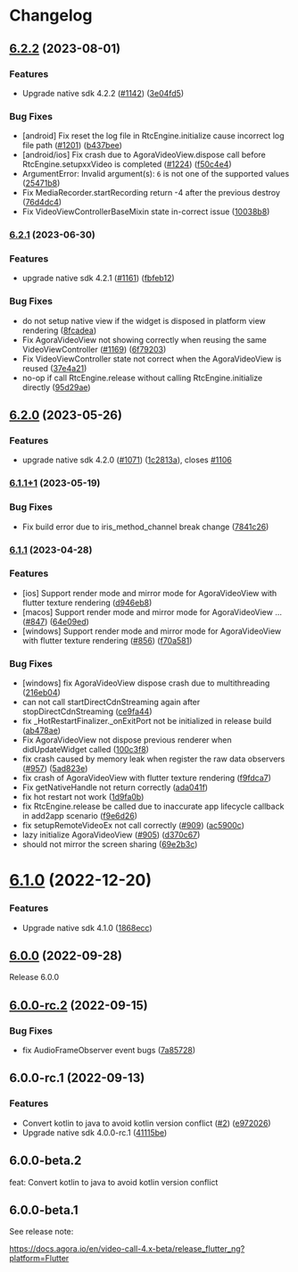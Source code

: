 # Changelog

## [6.2.2](https://github.com/AgoraIO-Extensions/Agora-Flutter-SDK/compare/6.2.1...6.2.2) (2023-08-01)


### Features

* Upgrade native sdk 4.2.2 ([#1142](https://github.com/AgoraIO-Extensions/Agora-Flutter-SDK/issues/1142)) ([3e04fd5](https://github.com/AgoraIO-Extensions/Agora-Flutter-SDK/commit/3e04fd52fbecd63dc126d044d8570a2b6219c217))


### Bug Fixes

* [android] Fix reset the log file in RtcEngine.initialize cause incorrect log file path ([#1201](https://github.com/AgoraIO-Extensions/Agora-Flutter-SDK/issues/1201)) ([b437bee](https://github.com/AgoraIO-Extensions/Agora-Flutter-SDK/commit/b437beed39a2ee284a6ff8353a1b0f84703862af))
* [android/ios] Fix crash due to AgoraVideoView.dispose call before RtcEngine.setupxxVideo is completed ([#1224](https://github.com/AgoraIO-Extensions/Agora-Flutter-SDK/issues/1224)) ([f50c4e4](https://github.com/AgoraIO-Extensions/Agora-Flutter-SDK/commit/f50c4e4a89d64090fc6dac25e9999392abbf4327))
* ArgumentError: Invalid argument(s): `6` is not one of the supported values ([25471b8](https://github.com/AgoraIO-Extensions/Agora-Flutter-SDK/commit/25471b86f39ad14e7d7c624c5266121289b0e43c))
* Fix MediaRecorder.startRecording return -4 after the previous destroy ([76d4dc4](https://github.com/AgoraIO-Extensions/Agora-Flutter-SDK/commit/76d4dc442a4997e7b05e9b9ddfc018845859bf48))
* Fix VideoViewControllerBaseMixin state in-correct issue ([10038b8](https://github.com/AgoraIO-Extensions/Agora-Flutter-SDK/commit/10038b87a8297d23addbec6124f69e7e7032f297))

### [6.2.1](https://github.com/AgoraIO-Extensions/Agora-Flutter-SDK/compare/6.2.0...6.2.1) (2023-06-30)


### Features

* upgrade native sdk 4.2.1 ([#1161](https://github.com/AgoraIO-Extensions/Agora-Flutter-SDK/issues/1161)) ([fbfeb12](https://github.com/AgoraIO-Extensions/Agora-Flutter-SDK/commit/fbfeb12aef15ac9a1484c3b987b83b06f7abec20))


### Bug Fixes

* do not setup native view if the widget is disposed in platform view rendering ([8fcadea](https://github.com/AgoraIO-Extensions/Agora-Flutter-SDK/commit/8fcadea2376efb247ffda87fdeccf994d4be31a3))
* Fix AgoraVideoView not showing correctly when reusing the same VideoViewController ([#1169](https://github.com/AgoraIO-Extensions/Agora-Flutter-SDK/issues/1169)) ([6f79203](https://github.com/AgoraIO-Extensions/Agora-Flutter-SDK/commit/6f792039b90d408d6a258aa2a9e11ab0284c11f7))
* Fix VideoViewController state not correct when the AgoraVideoView is reused ([37e4a21](https://github.com/AgoraIO-Extensions/Agora-Flutter-SDK/commit/37e4a21eb30e4603a2fe850fe304550a63b8c687))
* no-op if call RtcEngine.release without calling RtcEngine.initialize directly ([95d29ae](https://github.com/AgoraIO-Extensions/Agora-Flutter-SDK/commit/95d29aeee5ab6dd6c620e38cd5d18b33bc4e06d9))

## [6.2.0](https://github.com/AgoraIO-Extensions/Agora-Flutter-SDK/compare/6.1.1+1...6.2.0) (2023-05-26)


### Features

* upgrade native sdk 4.2.0 ([#1071](https://github.com/AgoraIO-Extensions/Agora-Flutter-SDK/issues/1071)) ([1c2813a](https://github.com/AgoraIO-Extensions/Agora-Flutter-SDK/commit/1c2813ada6eb9443ee9c14802a73e0c416172f3a)), closes [#1106](https://github.com/AgoraIO-Extensions/Agora-Flutter-SDK/issues/1106)

### [6.1.1+1](https://github.com/AgoraIO-Extensions/Agora-Flutter-SDK/compare/v6.1.1...v6.1.1+1) (2023-05-19)


### Bug Fixes

* Fix build error due to iris_method_channel break change ([7841c26](https://github.com/AgoraIO-Extensions/Agora-Flutter-SDK/commit/7841c2604d8c60da1dfff67cc859d694026c8f10))

### [6.1.1](https://github.com/AgoraIO-Extensions/Agora-Flutter-SDK/compare/v6.1.0...v6.1.1) (2023-04-28)


### Features

* [ios] Support render mode and mirror mode for AgoraVideoView with flutter texture rendering ([d946eb8](https://github.com/AgoraIO-Extensions/Agora-Flutter-SDK/commit/d946eb8d46ec108aa9f49724c0ac456c75f6fba0))
* [macos] Support render mode and mirror mode for AgoraVideoView … ([#847](https://github.com/AgoraIO-Extensions/Agora-Flutter-SDK/issues/847)) ([64e09ed](https://github.com/AgoraIO-Extensions/Agora-Flutter-SDK/commit/64e09ed798ab83eea9a4964d03819bfb23bfd69b))
* [windows] Support render mode and mirror mode for AgoraVideoView with flutter texture rendering ([#856](https://github.com/AgoraIO-Extensions/Agora-Flutter-SDK/issues/856)) ([f70a581](https://github.com/AgoraIO-Extensions/Agora-Flutter-SDK/commit/f70a581f0587bdba6435de443f0954aec70e9287))


### Bug Fixes

* [windows] fix AgoraVideoView dispose crash due to multithreading ([216eb04](https://github.com/AgoraIO-Extensions/Agora-Flutter-SDK/commit/216eb04fddf6d2a81a75f9c37295e2d593bb9ba4))
* can not call startDirectCdnStreaming again after stopDirectCdnStreaming ([ce9fa44](https://github.com/AgoraIO-Extensions/Agora-Flutter-SDK/commit/ce9fa442f24c44dc73f0aafef175cf0624e83b2c))
* fix _HotRestartFinalizer._onExitPort not be initialized in release build ([ab478ae](https://github.com/AgoraIO-Extensions/Agora-Flutter-SDK/commit/ab478aea96bd42171c5381e308858c48c7104062))
* Fix AgoraVideoView not dispose previous renderer when didUpdateWidget called ([100c3f8](https://github.com/AgoraIO-Extensions/Agora-Flutter-SDK/commit/100c3f88be6814f195906b39cd56680ad9b879d5))
* fix crash caused by memory leak when register the raw data observers ([#957](https://github.com/AgoraIO-Extensions/Agora-Flutter-SDK/issues/957)) ([5ad823e](https://github.com/AgoraIO-Extensions/Agora-Flutter-SDK/commit/5ad823ed57800c5f7c0405f5283c45e95630b091))
* fix crash of AgoraVideoView with flutter texture rendering ([f9fdca7](https://github.com/AgoraIO-Extensions/Agora-Flutter-SDK/commit/f9fdca7785507d3efcbbfb21082644a0f8b404e7))
* Fix getNativeHandle not return correctly ([ada041f](https://github.com/AgoraIO-Extensions/Agora-Flutter-SDK/commit/ada041f408496d1695ad40ba8af55d36273aa57b))
* fix hot restart not work ([1d9fa0b](https://github.com/AgoraIO-Extensions/Agora-Flutter-SDK/commit/1d9fa0ba6bdf7e8a6a870400cbde7e65d94877f1))
* fix RtcEngine.release be called due to inaccurate app lifecycle callback in add2app scenario ([f9e6d26](https://github.com/AgoraIO-Extensions/Agora-Flutter-SDK/commit/f9e6d26af23436cf61d86e3c2cb3917fee9c2c0d))
* fix setupRemoteVideoEx not call correctly ([#909](https://github.com/AgoraIO-Extensions/Agora-Flutter-SDK/issues/909)) ([ac5900c](https://github.com/AgoraIO-Extensions/Agora-Flutter-SDK/commit/ac5900c3d6b44856d76b69a9d4fb2fb0f4743b0d))
* lazy initialize AgoraVideoView ([#905](https://github.com/AgoraIO-Extensions/Agora-Flutter-SDK/issues/905)) ([d370c67](https://github.com/AgoraIO-Extensions/Agora-Flutter-SDK/commit/d370c675c9dd5f020896cb016e0c6d4686d942d0))
* should not mirror the screen sharing ([69e2b3c](https://github.com/AgoraIO-Extensions/Agora-Flutter-SDK/commit/69e2b3cb14fbded62009fb730dfca167d450e0e1))

# [6.1.0](https://github.com/AgoraIO/Agora-Flutter-SDK/compare/v6.0.0...v6.1.0) (2022-12-20)


### Features

* Upgrade native sdk 4.1.0 ([1868ecc](https://github.com/AgoraIO/Agora-Flutter-SDK/commit/1868ecc5313c667f38911040568118dee363cdd5))

## [6.0.0](https://github.com/AgoraIO/Agora-Flutter-SDK/compare/v6.0.0-rc.1...v6.0.0) (2022-09-28)


Release 6.0.0

## [6.0.0-rc.2](https://github.com/AgoraIO/Agora-Flutter-SDK/compare/v6.0.0-rc.1...v6.0.0-rc.2) (2022-09-15)


### Bug Fixes

* fix AudioFrameObserver event bugs ([7a85728](https://github.com/AgoraIO/Agora-Flutter-SDK/commit/7a8572804f0d242c7ead4c74458b04138be75980))

## 6.0.0-rc.1 (2022-09-13)


### Features

* Convert kotlin to java to avoid kotlin version conflict ([#2](https://github.com/AgoraIO/Flutter-SDK/issues/2)) ([e972026](https://github.com/AgoraIO/Flutter-SDK/commit/e9720267f124c28fa0e06e101893eb591f56b345))
* Upgrade native sdk 4.0.0-rc.1 ([41115be](https://github.com/AgoraIO/Flutter-SDK/commit/41115be71a6b0a8881d61026cd30cae514962e26))

## 6.0.0-beta.2

feat: Convert kotlin to java to avoid kotlin version conflict

## 6.0.0-beta.1

See release note: 

https://docs.agora.io/en/video-call-4.x-beta/release_flutter_ng?platform=Flutter